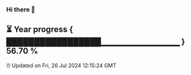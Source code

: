 ### Hi there 👋
⏳ Year progress { █████████████████▁▁▁▁▁▁▁▁▁▁▁▁▁ } 56.70 %
---
⏰ Updated on Fri, 26 Jul 2024 12:15:24 GMT

